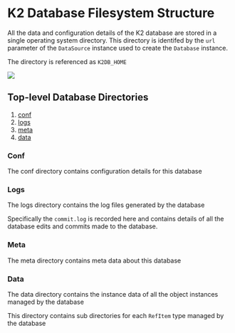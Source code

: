 # K2 Database Filesystem Structure

All the data and configuration details of the K2 database are stored in a single operating system directory. This directory is identifed by the `url` parameter of the `DataSource` instance used to create the `Database` instance.

The directory is referenced as `K2DB_HOME`

![](https://www.lucidchart.com/publicSegments/view/3e34cd42-109e-4727-8b12-a364ca6e449c/image.png)

## Top-level Database Directories

1. [conf](#conf)
1. [logs](#logs)
1. [meta](#meta)
1. [data](#data)

### Conf
The conf directory contains configuration details for this database

### Logs
The logs directory contains the log files generated by the database

Specifically the `commit.log` is recorded here and contains details of all the database edits
and commits made to the database.

### Meta
The meta directory contains meta data about this database

### Data
The data directory contains the instance data of all the object instances managed by the database

This directory contains sub directories for each `RefItem` type managed by the database
